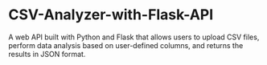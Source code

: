 # CSV-Analyzer-with-Flask-API
A web API built with Python and Flask that allows users to upload CSV files, perform data analysis based on user-defined columns, and returns the results in JSON format.
